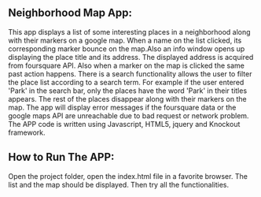 
## Neighborhood Map App:

This app displays a list of some interesting places in a neighborhood along with their markers on a google map. When a name on the list clicked, its corresponding marker bounce on the map.Also an info window opens up displaying the place title and its address. The displayed address is acquired from foursquare API. Also when a marker on the map is clicked the same past
action happens. There is a search functionality allows the user to filter the place list according to a search term. For example if the user entered 'Park' in the search bar, only the 
places have the word 'Park' in their titles appears. The rest of the places disappear along with their markers on the map. The app will display error messages if the foursquare data 
or the google maps API are unreachable due to bad request or network problem.
The APP code is written using Javascript, HTML5, jquery and Knockout framework.  

## How to Run The APP:

Open the project folder, open the index.html file in a favorite browser. The list and the map should be displayed. Then try all the functionalities.

 





